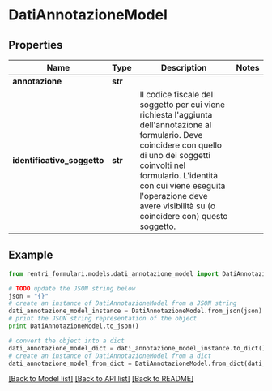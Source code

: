 # DatiAnnotazioneModel


## Properties
Name | Type | Description | Notes
------------ | ------------- | ------------- | -------------
**annotazione** | **str** |  | 
**identificativo_soggetto** | **str** | Il codice fiscale del soggetto per cui viene richiesta l&#39;aggiunta dell&#39;annotazione al formulario.  Deve coincidere con quello di uno dei soggetti coinvolti nel formulario. L&#39;identità con cui viene eseguita l&#39;operazione deve avere visibilità su (o coincidere con) questo soggetto. | 

## Example

```python
from rentri_formulari.models.dati_annotazione_model import DatiAnnotazioneModel

# TODO update the JSON string below
json = "{}"
# create an instance of DatiAnnotazioneModel from a JSON string
dati_annotazione_model_instance = DatiAnnotazioneModel.from_json(json)
# print the JSON string representation of the object
print DatiAnnotazioneModel.to_json()

# convert the object into a dict
dati_annotazione_model_dict = dati_annotazione_model_instance.to_dict()
# create an instance of DatiAnnotazioneModel from a dict
dati_annotazione_model_from_dict = DatiAnnotazioneModel.from_dict(dati_annotazione_model_dict)
```
[[Back to Model list]](../README.md#documentation-for-models) [[Back to API list]](../README.md#documentation-for-api-endpoints) [[Back to README]](../README.md)


